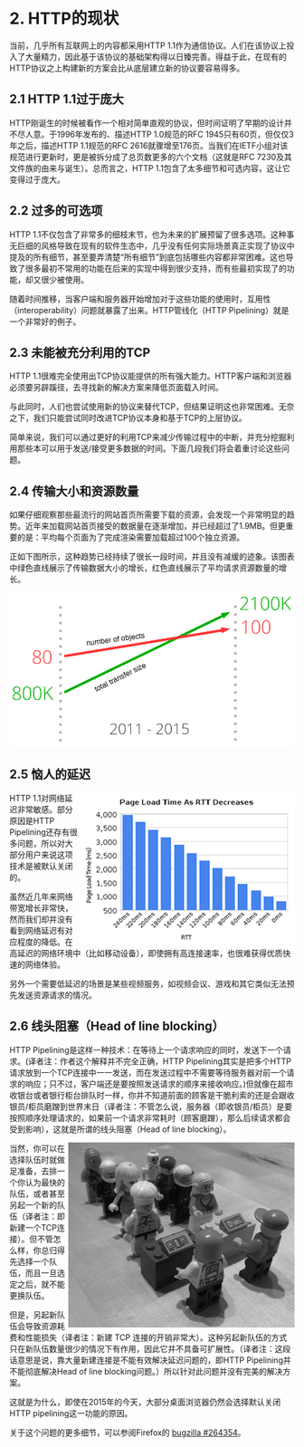 # 2. HTTP的现状

当前，几乎所有互联网上的内容都采用HTTP 1.1作为通信协议。人们在该协议上投入了大量精力，因此基于该协议的基础架构得以日臻完善。得益于此，在现有的HTTP协议之上构建新的方案会比从底层建立新的协议要容易得多。

## 2.1 HTTP 1.1过于庞大

HTTP刚诞生的时候被看作一个相对简单直观的协议，但时间证明了早期的设计并不尽人意。于1996年发布的、描述HTTP 1.0规范的RFC 1945只有60页，但仅仅3年之后，描述HTTP 1.1规范的RFC 2616就骤增至176页。当我们在IETF小组对该规范进行更新时，更是被拆分成了总页数更多的六个文档（这就是RFC 7230及其文件族的由来与诞生）。总而言之，HTTP 1.1包含了太多细节和可选内容，这让它变得过于庞大。

## 2.2 过多的可选项

HTTP 1.1不仅包含了非常多的细枝末节，也为未来的扩展预留了很多选项。这种事无巨细的风格导致在现有的软件生态中，几乎没有任何实际场景真正实现了协议中提及的所有细节<!--这句你们不觉得读着绕口吗？-->，甚至要弄清楚“所有细节”到底包括哪些内容都非常困难。这也导致了很多最初不常用的功能在后来的实现中得到很少支持，而有些最初实现了的功能，却又很少被使用。

随着时间推移，当客户端和服务器开始增加对于这些功能的使用时，互用性（interoperability）问题就暴露了出来。HTTP管线化（HTTP Pipelining）就是一个非常好的例子。

## 2.3 未能被充分利用的TCP

HTTP 1.1很难完全使用出TCP协议能提供的所有强大能力。HTTP客户端和浏览器必须要另辟蹊径，去寻找新的解决方案来降低页面载入时间。

与此同时，人们也尝试使用新的协议来替代TCP，但结果证明这也非常困难。无奈之下，我们只能尝试同时改进TCP协议本身和基于TCP的上层协议。

简单来说，我们可以通过更好的利用TCP来减少传输过程中的中断，并充分挖掘利用那些本可以用于发送/接受更多数据的时间。下面几段我们将会着重讨论这些问题。<!--这里的shortcomings该怎么翻译？ -->

## 2.4 传输大小和资源数量

如果仔细观察那些最流行的网站首页所需要下载的资源，会发现一个非常明显的趋势。近年来加载网站首页接受的数据量在逐渐增加，并已经超过了1.9MB。但更重要的是：平均每个页面为了完成渲染需要加载超过100个独立资源。

正如下图所示，这种趋势已经持续了很长一段时间，并且没有减缓的迹象。该图表中绿色直线展示了传输数据大小的增长，红色直线展示了平均请求资源数量的增长。

![transfer size growth](https://raw.githubusercontent.com/bagder/http2-explained/master/images/transfer-size-growth.png)

## 2.5 恼人的延迟

<img style="float: right;" src="https://raw.githubusercontent.com/bagder/http2-explained/master/images/page-load-time-rtt-decreases.png" />

HTTP 1.1对网络延迟非常敏感。部分原因是HTTP Pipelining还存有很多问题，所以对大部分用户来说这项技术是被默认关闭的。

虽然近几年来网络带宽增长非常快，然而我们却并没有看到网络延迟有对应程度的降低。在高延迟的网络环境中（比如移动设备），即使拥有高连接速率，也很难获得优质快速的网络体验。

另外一个需要低延迟的场景是某些视频服务，如视频会议、游戏和其它类似无法预先发送资源请求的情况。<!-- yolo2013: 最后一句和原文有些差异，但是我认为这样翻译更易于理解。 -->

## 2.6 线头阻塞（Head of line blocking）<!-- review by Linghao Li -->

HTTP Pipelining是这样一种技术：在等待上一个请求响应的同时，发送下一个请求。(译者注：作者这个解释并不完全正确，HTTP Pipelining其实是把多个HTTP请求放到一个TCP连接中一一发送，而在发送过程中不需要等待服务器对前一个请求的响应；只不过，客户端还是要按照发送请求的顺序来接收响应。)但就像在超市收银台或者银行柜台排队时一样，你并不知道前面的顾客是干脆利索的还是会跟收银员/柜员磨蹭到世界末日（译者注：不管怎么说，服务器（即收银员/柜员）是要按照顺序处理请求的，如果前一个请求非常耗时（顾客磨蹭），那么后续请求都会受到影响），这就是所谓的线头阻塞（Head of line blocking）。

<img style="float: right;" src="https://raw.githubusercontent.com/bagder/http2-explained/master/images/head-of-line-blocking.jpg" />

当然，你可以在选择队伍时就做足准备，去排一个你认为最快的队伍，或者甚至另起一个新的队伍（译者注：即新建一个TCP连接）。但不管怎么样，你总归得先选择一个队伍，而且一旦选定之后，就不能更换队伍。

但是，另起新队伍会导致资源耗费和性能损失（译者注：新建 TCP 连接的开销非常大）。这种另起新队伍的方式只在新队伍数量很少的情况下有作用，因此它并不具备可扩展性。（译者注：这段话意思是说，靠大量新建连接是不能有效解决延迟问题的，即HTTP Pipelining并不能彻底解决Head of line blocking问题。）所以针对此问题并没有完美的解决方案。

这就是为什么，即使在2015年的今天，大部分桌面浏览器仍然会选择默认关闭HTTP pipelining这一功能的原因。

关于这个问题的更多细节，可以参阅Firefox的 [bugzilla #264354](https://bugzilla.mozilla.org/show_bug.cgi?id=264354)。

<!-- Review备注：2.6需要深度review，其余地方没有太大问题。 -->
